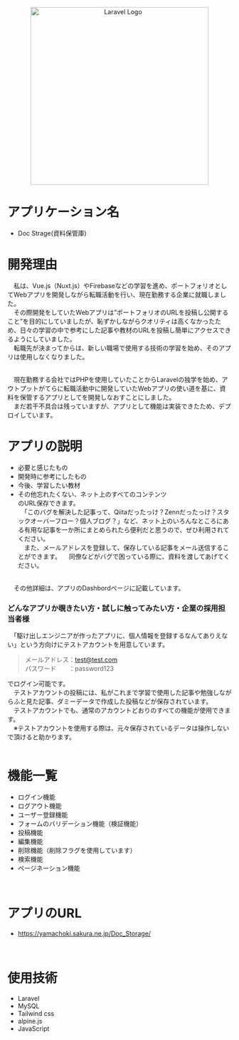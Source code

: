 <p align="center"><a href="https://laravel.com" target="_blank"><img src="https://raw.githubusercontent.com/laravel/art/master/logo-lockup/5%20SVG/2%20CMYK/1%20Full%20Color/laravel-logolockup-cmyk-red.svg" width="400" alt="Laravel Logo"></a></p>

# アプリケーション名
* Doc Strage(資料保管庫)

# 開発理由
　私は、Vue.js（Nuxt.js）やFirebaseなどの学習を進め、ポートフォリオとしてWebアプリを開発しながら転職活動を行い、現在勤務する企業に就職しました。  
　その際開発をしていたWebアプリは”ポートフォリオのURLを投稿し公開すること”を目的にしていましたが、恥ずかしながらクオリティは高くなかったため、日々の学習の中で参考にした記事や教材のURLを投稿し簡単にアクセスできるようにしていました。  
　転職先が決まってからは、新しい職場で使用する技術の学習を始め、そのアプリは使用しなくなりました。  
<br>

　現在勤務する会社ではPHPを使用していたことからLaravelの独学を始め、アウトプットがてらに転職活動中に開発していたWebアプリの使い道を基に、資料を保管するアプリとしてを開発しなおすことにしました。  
　まだ若干不具合は残っていますが、アプリとして機能は実装できたため、デプロイしています。
<br>

# アプリの説明
* 必要と感じたもの
* 開発時に参考にしたもの
* 今後、学習したい教材
* その他忘れたくない、ネット上のすべてのコンテンツ  
のURL保存できます。  
　「このバグを解決した記事って、Qiitaだったっけ？Zennだったっけ？スタックオーバーフロー？個人ブログ？」など、ネット上のいろんなところにある有用な記事を一か所にまとめられたら便利だと思うので、ぜひ利用されてください。  
　また、メールアドレスを登録して、保存している記事をメール送信することができます。
　同僚などがバグで困っている際に、資料を渡してあげてください。 
<br>
　その他詳細は、アプリのDashbordページに記載しています。

### どんなアプリか覗きたい方・試しに触ってみたい方・企業の採用担当者様
　「駆け出しエンジニアが作ったアプリに、個人情報を登録するなんてありえない」という方向けにテストアカウントを用意しています。  

> メールアドレス：test@test.com  
> パスワード　　：password123  

でログイン可能です。  
　テストアカウントの投稿には、私がこれまで学習で使用した記事や勉強しながらふと見た記事、ダミーデータで作成した投稿などが保存されています。  
　テストアカウントでも、通常のアカウントどおりのすべての機能が使用できます。  
　※テストアカウントを使用する際は、元々保存されているデータは操作しないで頂けると助かります。  
 <br>

# 機能一覧
* ログイン機能
* ログアウト機能
* ユーザー登録機能
* フォームのバリデーション機能（検証機能）
* 投稿機能
* 編集機能
* 削除機能（削除フラグを使用しています）
* 検索機能
* ページネーション機能
<br>

# アプリのURL
* https://yamachoki.sakura.ne.jp/Doc_Storage/
<br>

# 使用技術
* Laravel
* MySQL
* Tailwind css
* alpine.js
* JavaScript
<br>
